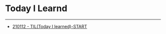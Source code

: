 # Today I Learnd
---
- [210112 - TIL(Today I learned)-START](https://codingppushu.github.io/categories/TIL/)
